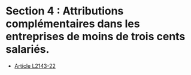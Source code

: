 # Section 4 : Attributions complémentaires dans les entreprises de moins de trois cents salariés.

* [Article L2143-22](./LEGIARTI000006901646.md)
